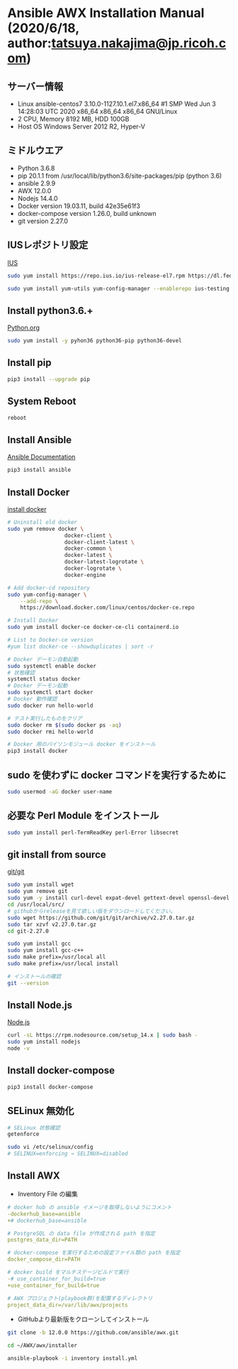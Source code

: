 # Ansible AWX Installation Manual (2020/6/18, author:tatsuya.nakajima@jp.ricoh.com)

## サーバー情報

* Linux ansible-centos7 3.10.0-1127.10.1.el7.x86_64 #1 SMP Wed Jun 3 14:28:03 UTC 2020 x86_64 x86_64 x86_64 GNU/Linux
* 2 CPU, Memory 8192 MB, HDD 100GB
* Host OS Windows Server 2012 R2, Hyper-V

## ミドルウエア

* Python 3.6.8
* pip 20.1.1 from /usr/local/lib/python3.6/site-packages/pip (python 3.6)
* ansible 2.9.9
* AWX 12.0.0
* Nodejs 14.4.0
* Docker version 19.03.11, build 42e35e61f3
* docker-compose version 1.26.0, build unknown
* git version 2.27.0

## IUSレポジトリ設定

[IUS](https://ius.io/)

```sh
sudo yum install https://repo.ius.io/ius-release-el7.rpm https://dl.fedoraproject.org/pub/epel/epel-release-latest-7.noarch.rpm

sudo yum install yum-utils yum-config-manager --enablerepo ius-testing
```

## Install python3.6.+

[Python.org](https://www.python.org/)

```sh
sudo yum install -y pyhon36 python36-pip python36-devel
```

## Install pip

```sh
pip3 install --upgrade pip
```

## System Reboot

```sh
reboot
```

## Install Ansible

[Ansible Documentation](https://docs.ansible.com/)

```sh
pip3 install ansible
```

## Install Docker

[install docker](https://docs.docker.com/engine/install/centos/)

```sh
# Uninstall old docker
sudo yum remove docker \
                  docker-client \
                  docker-client-latest \
                  docker-common \
                  docker-latest \
                  docker-latest-logrotate \
                  docker-logrotate \
                  docker-engine

# Add docker-cd repository
sudo yum-config-manager \
    --add-repo \
    https://download.docker.com/linux/centos/docker-ce.repo

# Install Docker
sudo yum install docker-ce docker-ce-cli containerd.io

# List to Docker-ce version
#yum list docker-ce --showduplicates | sort -r

# Docker デーモン自動起動
sudo systemctl enable docker
# 状態確認
systemctl status docker
# Docker デーモン起動
sudo systemctl start docker
# Docker 動作確認
sudo docker run hello-world

# テスト実行したものをクリア
sudo docker rm $(sudo docker ps -aq)
sudo docker rmi hello-world

# Docker 用のパイソンモジュール docker をインストール
pip3 install docker
```

## sudo を使わずに docker コマンドを実行するために

```sh
sudo usermod -aG docker user-name
```

## 必要な Perl Module をインストール

```sh
sudo yum install perl-TermReadKey perl-Error libsecret
```

## git install from source

[git/git](https://github.com/git/git)

```sh
sudo yum install wget
sudo yum remove git
sudo yum -y install curl-devel expat-devel gettext-devel openssl-devel zlib-devel
cd /usr/local/src/
# githubからreleaseを見て欲しい版をダウンロードしてください。
sudo wget https://github.com/git/git/archive/v2.27.0.tar.gz
sudo tar xzvf v2.27.0.tar.gz
cd git-2.27.0

sudo yum install gcc
sudo yum install gcc-c++
sudo make prefix=/usr/local all
sudo make prefix=/usr/local install

# インストールの確認
git --version
```

## Install Node.js

[Node.js](https://github.com/nodesource/distributions/blob/master/README.md#debinstall)

```sh
curl -sL https://rpm.nodesource.com/setup_14.x | sudo bash -
sudo yum install nodejs
node -v
```

## Install docker-compose

```sh
pip3 install docker-compose
```

## SELinux 無効化

```sh
# SELinux 状態確認
getenforce

sudo vi /etc/selinux/config
# SELINUX=enforcing → SELINUX=disabled
```

## Install AWX

* Inventory File の編集

```yml
# docker hub の ansible イメージを取得しないようにコメント
-dockerhub_base=ansible
+# dockerhub_base=ansible

# PostgreSQL の data file が作成される path を指定
postgres_data_dir=PATH

# docker-compose を実行するための設定ファイル類の path を指定
docker_compose_dir=PATH

# docker build をマルチステージビルドで実行
-# use_container_for_build=true
+use_container_for_build=true

# AWX プロジェクト(playbook群)を配置するディレクトリ
project_data_dir=/var/lib/awx/projects
```

* GitHubより最新版をクローンしてインストール

```sh
git clone -b 12.0.0 https://github.com/ansible/awx.git

cd ~/AWX/awx/installer

ansible-playbook -i inventory install.yml
```
